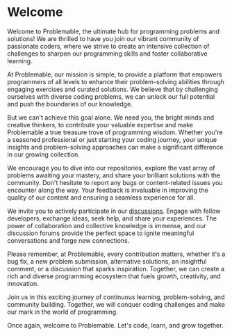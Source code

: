 # Welcome 

Welcome to Problemable, the ultimate hub for programming problems and solutions! We are thrilled to have you join our vibrant community of passionate coders, where we strive to create an intensive collection of challenges to sharpen our programming skills and foster collaborative learning.

At Problemable, our mission is simple, to provide a platform that empowers programmers of all levels to enhance their problem-solving abilities through engaging exercises and curated solutions. We believe that by challenging ourselves with diverse coding problems, we can unlock our full potential and push the boundaries of our knowledge.

But we can't achieve this goal alone. We need you, the bright minds and creative thinkers, to contribute your valuable expertise and make Problemable a true treasure trove of programming wisdom. Whether you're a seasoned professional or just starting your coding journey, your unique insights and problem-solving approaches can make a significant difference in our growing collection.

We encourage you to dive into our repositories, explore the vast array of problems awaiting your mastery, and share your brilliant solutions with the community. Don't hesitate to report any bugs or content-related issues you encounter along the way. Your feedback is invaluable in improving the quality of our content and ensuring a seamless experience for all.

We invite you to actively participate in our [discussions](https://github.com/orgs/problemable/discussions). Engage with fellow developers, exchange ideas, seek help, and share your experiences. The power of collaboration and collective knowledge is immense, and our discussion forums provide the perfect space to ignite meaningful conversations and forge new connections.

Please remember, at Problemable, every contribution matters, whether it's a bug fix, a new problem submission, alternative solutions, an insightful comment, or a discussion that sparks inspiration. Together, we can create a rich and diverse programming ecosystem that fuels growth, creativity, and innovation.

Join us in this exciting journey of continuous learning, problem-solving, and community building. Together, we will conquer coding challenges and make our mark in the world of programming.

Once again, welcome to Problemable. Let's code, learn, and grow together.